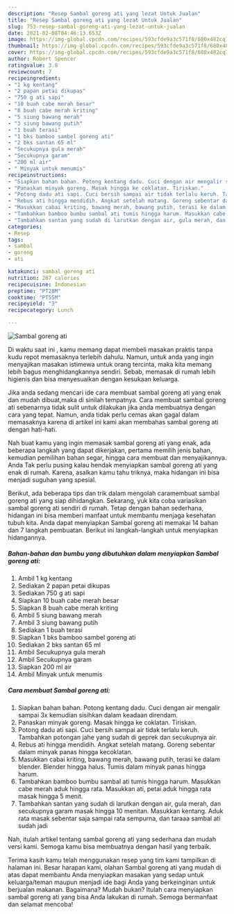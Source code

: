 ```yaml
---
description: "Resep Sambal goreng ati yang lezat Untuk Jualan"
title: "Resep Sambal goreng ati yang lezat Untuk Jualan"
slug: 753-resep-sambal-goreng-ati-yang-lezat-untuk-jualan
date: 2021-02-08T04:46:13.653Z
image: https://img-global.cpcdn.com/recipes/593cfde9a3c571f8/680x482cq70/sambal-goreng-ati-foto-resep-utama.jpg
thumbnail: https://img-global.cpcdn.com/recipes/593cfde9a3c571f8/680x482cq70/sambal-goreng-ati-foto-resep-utama.jpg
cover: https://img-global.cpcdn.com/recipes/593cfde9a3c571f8/680x482cq70/sambal-goreng-ati-foto-resep-utama.jpg
author: Robert Spencer
ratingvalue: 3.8
reviewcount: 7
recipeingredient:
- "1 kg kentang"
- "2 papan petai dikupas"
- "750 g ati sapi"
- "10 buah cabe merah besar"
- "8 buah cabe merah kriting"
- "5 siung bawang merah"
- "3 siung bawang putih"
- "1 buah terasi"
- "1 bks bamboo sambel goreng ati"
- "2 bks santan 65 ml"
- "Secukupnya gula merah"
- "Secukupnya garam"
- "200 ml air"
- " Minyak untuk menumis"
recipeinstructions:
- "Siapkan bahan bahan. Potong kentang dadu. Cuci dengan air mengalir sampai 3x kemudian sisihkan dalam keadaan direndam."
- "Panaskan minyak goreng. Masak hingga ke coklatan. Tiriskan."
- "Potong dadu ati sapi. Cuci bersih sampai air tidak terlalu keruh. Tambahkan potongan jahe yang sudah di geprek dan secukupnya air."
- "Rebus ati hingga mendidih. Angkat setelah matang. Goreng sebentar dalam minyak panas hingga kecoklatan."
- "Masukkan cabai kriting, bawang merah, bawang putih, terasi ke dalam blender. Blender hingga halus. Tumis dalam minyak panas hingga harum."
- "Tambahkan bamboo bumbu sambal ati tumis hingga harum. Masukkan cabe merah aduk hingga rata. Masukkan ati, petai aduk hingga rata masak hingga 5 menit."
- "Tambahkan santan yang sudah di larutkan dengan air, gula merah, dan secukupnya garam masak hingga 10 menitan. Masukkan kentang. Aduk rata masak sebentar saja sampai rata sempurna, dan taraaa sambal ati sudah jadi"
categories:
- Resep
tags:
- sambal
- goreng
- ati

katakunci: sambal goreng ati 
nutrition: 267 calories
recipecuisine: Indonesian
preptime: "PT28M"
cooktime: "PT55M"
recipeyield: "3"
recipecategory: Lunch

---
```



![Sambal goreng ati](https://img-global.cpcdn.com/recipes/593cfde9a3c571f8/680x482cq70/sambal-goreng-ati-foto-resep-utama.jpg)

Di waktu  saat ini , kamu memang dapat membeli masakan praktis tanpa kudu repot memasaknya terlebih dahulu. Namun, untuk anda yang ingin menyajikan masakan istimewa untuk orang tercinta, maka kita memang lebih bagus menghidangkannya sendiri. Sebab, memasak di rumah lebih higienis dan bisa menyesuaikan dengan kesukaan keluarga.

Jika anda sedang mencari ide cara membuat sambal goreng ati yang enak dan mudah dibuat,maka di sinilah tempatnya. Cara membuat sambal goreng ati  sebenarnya tidak sulit untuk dilakukan jika anda membuatnya dengan cara yang tepat. Namun, anda tidak perlu cemas akan gagal dalam memasaknya 
karena di artikel ini kami akan membahas sambal goreng ati dengan hati-hati.  



Nah buat kamu yang ingin memasak sambal goreng ati yang enak, ada beberapa langkah yang dapat dikerjakan, pertama memilih jenis bahan, kemudian pemilihan bahan segar, hingga cara membuat dan menyajikannya. Anda Tak perlu pusing kalau hendak menyiapkan sambal goreng ati yang enak di rumah. Karena, asalkan kamu  tahu triknya, maka hidangan ini bisa menjadi suguhan yang spesial.

Berikut, ada beberapa tips dan trik dalam mengolah caramembuat sambal goreng ati yang siap dihidangkan. Sekarang, yuk kita coba variasikan sambal goreng ati sendiri di rumah. Tetap dengan bahan sederhana, hidangan ini bisa memberi manfaat untuk membantu menjaga kesehatan tubuh kita. Anda dapat menyiapkan Sambal goreng ati memakai 14 bahan dan 7 langkah pembuatan. Berikut ini langkah-langkah untuk menyiapkan hidangannya.

<!--inarticleads1-->

##### Bahan-bahan dan bumbu yang dibutuhkan dalam menyiapkan Sambal goreng ati:

1. Ambil 1 kg kentang
1. Sediakan 2 papan petai dikupas
1. Sediakan 750 g ati sapi
1. Siapkan 10 buah cabe merah besar
1. Siapkan 8 buah cabe merah kriting
1. Ambil 5 siung bawang merah
1. Ambil 3 siung bawang putih
1. Sediakan 1 buah terasi
1. Siapkan 1 bks bamboo sambel goreng ati
1. Sediakan 2 bks santan 65 ml
1. Ambil Secukupnya gula merah
1. Ambil Secukupnya garam
1. Siapkan 200 ml air
1. Ambil  Minyak untuk menumis




<!--inarticleads2-->

##### Cara membuat Sambal goreng ati:

1. Siapkan bahan bahan. Potong kentang dadu. Cuci dengan air mengalir sampai 3x kemudian sisihkan dalam keadaan direndam.
1. Panaskan minyak goreng. Masak hingga ke coklatan. Tiriskan.
1. Potong dadu ati sapi. Cuci bersih sampai air tidak terlalu keruh. Tambahkan potongan jahe yang sudah di geprek dan secukupnya air.
1. Rebus ati hingga mendidih. Angkat setelah matang. Goreng sebentar dalam minyak panas hingga kecoklatan.
1. Masukkan cabai kriting, bawang merah, bawang putih, terasi ke dalam blender. Blender hingga halus. Tumis dalam minyak panas hingga harum.
1. Tambahkan bamboo bumbu sambal ati tumis hingga harum. Masukkan cabe merah aduk hingga rata. Masukkan ati, petai aduk hingga rata masak hingga 5 menit.
1. Tambahkan santan yang sudah di larutkan dengan air, gula merah, dan secukupnya garam masak hingga 10 menitan. Masukkan kentang. Aduk rata masak sebentar saja sampai rata sempurna, dan taraaa sambal ati sudah jadi




Nah, itulah artikel tentang  sambal goreng ati  yang sederhana dan mudah versi kami. Semoga kamu bisa membuatnya dengan hasil yang terbaik. 

Terima kasih kamu telah menggunakan resep yang tim kami tampilkan di halaman ini. Besar harapan kami, olahan  Sambal goreng ati yang mudah di atas dapat membantu Anda menyiapkan masakan yang sedap untuk keluarga/teman maupun menjadi ide bagi Anda yang berkeinginan untuk berjualan makanan. Bagaimana? Mudah bukan? Itulah cara menyiapkan sambal goreng ati yang bisa Anda lakukan di rumah. Semoga bermanfaat dan selamat mencoba!

